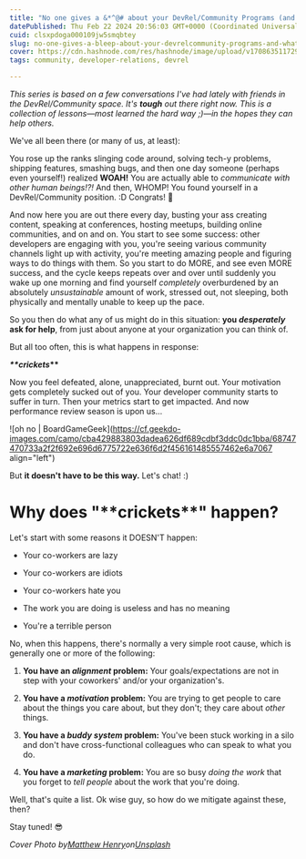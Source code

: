```yaml
---
title: "No one gives a &*^@# about your DevRel/Community Programs (and what to do about it)"
datePublished: Thu Feb 22 2024 20:56:03 GMT+0000 (Coordinated Universal Time)
cuid: clsxpdoga000109jw5smqbtey
slug: no-one-gives-a-bleep-about-your-devrelcommunity-programs-and-what-to-do-about-it
cover: https://cdn.hashnode.com/res/hashnode/image/upload/v1708635117293/bc22a11d-19f1-4db1-95c1-ad9f423e84fb.jpeg
tags: community, developer-relations, devrel

---
```


*This series is based on a few conversations I've had lately with friends in the DevRel/Community space. It's* ***tough*** *out there right now. This is a collection of lessons—most learned the hard way ;)—in the hopes they can help others.*

We've all been there (or many of us, at least):

You rose up the ranks slinging code around, solving tech-y problems, shipping features, smashing bugs, and then one day someone (perhaps even yourself!) realized **WOAH!** You are actually able to *communicate with other human beings!?!* And then, WHOMP! You found yourself in a DevRel/Community position. :D Congrats! 🎉

And now here you are out there every day, busting your ass creating content, speaking at conferences, hosting meetups, building online communities, and on and on. You start to see some success: other developers are engaging with you, you're seeing various community channels light up with activity, you're meeting amazing people and figuring ways to do things with them. So you start to do MORE, and see even MORE success, and the cycle keeps repeats over and over until suddenly you wake up one morning and find yourself *completely* overburdened by an absolutely *unsustainable* amount of work, stressed out, not sleeping, both physically and mentally unable to keep up the pace.

So you then do what any of us might do in this situation: **you *desperately* ask for help**, from just about anyone at your organization you can think of.

But all too often, this is what happens in response:

***\*\*crickets*\*\***

Now you feel defeated, alone, unappreciated, burnt out. Your motivation gets completely sucked out of you. Your developer community starts to suffer in turn. Then your metrics start to get impacted. And now performance review season is upon us...

![oh no | BoardGameGeek](https://cf.geekdo-images.com/camo/cba429883803dadea626df689cdbf3ddc0dc1bba/68747470733a2f2f692e696d6775722e636f6d2f456161485557462e6a7067 align="left")

But **it doesn't have to be this way.** Let's chat! :)

# Why does "\*\*crickets\*\*" happen?

Let's start with some reasons it DOESN'T happen:

* Your co-workers are lazy
    
* Your co-workers are idiots
    
* Your co-workers hate you
    
* The work you are doing is useless and has no meaning
    
* You're a terrible person
    

No, when this happens, there's normally a very simple root cause, which is generally one or more of the following:

1. **You have an *alignment* problem:** Your goals/expectations are not in step with your coworkers' and/or your organization's.
    
2. **You have a *motivation* problem:** You are trying to get people to care about the things you care about, but they don't; they care about *other* things.
    
3. **You have a *buddy system* problem:** You've been stuck working in a silo and don't have cross-functional colleagues who can speak to what you do.
    
4. **You have a *marketing* problem:** You are so busy *doing the work* that you forget to *tell people* about the work that you're doing.
    

Well, that's quite a list. Ok wise guy, so how do we mitigate against these, then?

Stay tuned! 😎

*Cover Photo by*[*Matthew Henry*](https://unsplash.com/@matthewhenry?utm_content=creditCopyText&utm_medium=referral&utm_source=unsplash)*on*[*Unsplash*](https://unsplash.com/photos/pug-covered-with-blanket-on-bedspread-2Ts5HnA67k8?utm_content=creditCopyText&utm_medium=referral&utm_source=unsplash)